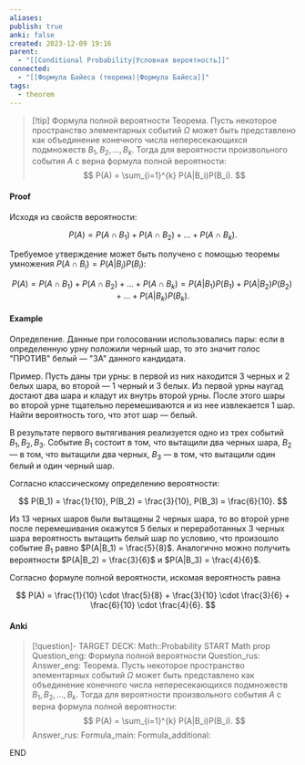 ```yaml
---
aliases: 
publish: true
anki: false
created: 2023-12-09 19:16
parent:
  - "[[Conditional Probability|Условная вероятность]]"
connected:
  - "[[Формула Байеса (теорема)|Формула Байеса]]"
tags:
  - theorem
---
```


> [!tip] Формула полной вероятности
Теорема. Пусть некоторое пространство элементарных событий $\Omega$ может быть представлено как объединение конечного числа непересекающихся подмножеств $B_1, B_2, \ldots, B_k$. Тогда для вероятности произвольного события $A$ с верна формула полной вероятности:
$$ P(A) = \sum_{i=1}^{k} P(A|B_i)P(B_i). $$

#### Proof
Исходя из свойств вероятности:

$$ P(A) = P(A \cap B_1) + P(A \cap B_2) + \ldots + P(A \cap B_k). $$

Требуемое утверждение может быть получено с помощью теоремы умножения $P(A \cap B_i) = P(A|B_i)P(B_i)$:

$$ P(A) = P(A \cap B_1) + P(A \cap B_2) + \ldots + P(A \cap B_k) = P(A|B_1)P(B_1) + P(A|B_2)P(B_2) + \ldots + P(A|B_k)P(B_k). $$


#### Example
Определение. Данные при голосовании использовались пары: если в определенную урну положили черный шар, то это значит голос "ПРОТИВ" белый — "ЗА" данного кандидата.

Пример. Пусть даны три урны: в первой из них находится 3 черных и 2 белых шара, во второй — 1 черный и 3 белых. Из первой урны наугад достают два шара и кладут их внутрь второй урны. После этого шары во второй урне тщательно перемешиваются и из нее извлекается 1 шар. Найти вероятность того, что этот шар — белый.

В результате первого вытягивания реализуется одно из трех событий $B_1, B_2, B_3$. Событие $B_1$ состоит в том, что вытащили два черных шара, $B_2$ — в том, что вытащили два черных, $B_3$ — в том, что вытащили один белый и один черный шар.

Согласно классическому определению вероятности:

$$ P(B_1) = \frac{1}{10}, P(B_2) = \frac{3}{10}, P(B_3) = \frac{6}{10}. $$

Из 13 черных шаров были вытащены 2 черных шара, то во второй урне после перемешивания окажутся 5 белых и переработанных 3 черных шара вероятность вытащить белый шар по условию, что произошло событие $B_1$ равно $P(A|B_1) = \frac{5}{8}$. Аналогично можно получить вероятности $P(A|B_2) = \frac{3}{6}$ и $P(A|B_3) = \frac{4}{6}$.

Согласно формуле полной вероятности, искомая вероятность равна

$$ P(A) = \frac{1}{10} \cdot \frac{5}{8} + \frac{3}{10} \cdot \frac{3}{6} + \frac{6}{10} \cdot \frac{4}{6}. $$

#### Anki
> [!question]-
TARGET DECK: Math::Probability
START
Math prop
Question_eng: Формула полной вероятности
Question_rus: 
Answer_eng: Теорема. Пусть некоторое пространство элементарных событий $\Omega$ может быть представлено как объединение конечного числа непересекающихся подмножеств $B_1, B_2, \ldots, B_k$. Тогда для вероятности произвольного события $A$ с верна формула полной вероятности:
$$ P(A) = \sum_{i=1}^{k} P(A|B_i)P(B_i). $$
Answer_rus: 
Formula_main: 
Formula_additional:
<!--ID: 1702152660415-->
END













